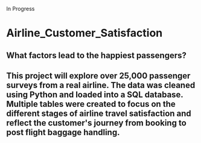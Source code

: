 In Progress

# Airline_Customer_Satisfaction

## What factors lead to the happiest passengers?
## This project will explore over 25,000 passenger surveys from a real airline.  The data was cleaned using Python and loaded into a SQL database.  Multiple tables were created to focus on the different stages of airline travel satisfaction and reflect the customer's journey from booking to post flight baggage handling.   
